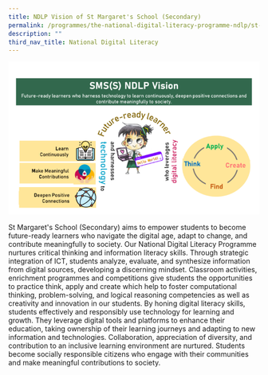 ```yaml
---
title: NDLP Vision of St Margaret's School (Secondary)
permalink: /programmes/the-national-digital-literacy-programme-ndlp/st-margarets-secondary-school-ndlp-vision/
description: ""
third_nav_title: National Digital Literacy
---
```

![](/images/screenshot%202023-07-13%20084454.png)

St Margaret&#39;s School (Secondary) aims to empower students to become future-ready learners who
navigate the digital age, adapt to change, and contribute meaningfully to society. Our National
Digital Literacy Programme nurtures critical thinking and information literacy skills. Through
strategic integration of ICT, students analyze, evaluate, and synthesize information from digital
sources, developing a discerning mindset. Classroom activities, enrichment programmes and
competitions give students the opportunities to practice think, apply and create which help to foster
computational thinking, problem-solving, and logical reasoning competencies as well as creativity
and innovation in our students.
By honing digital literacy skills, students effectively and responsibly use technology for learning
and growth. They leverage digital tools and platforms to enhance their education, taking ownership
of their learning journeys and adapting to new information and technologies. Collaboration,
appreciation of diversity, and contribution to an inclusive learning environment are nurtured.
Students become socially responsible citizens who engage with their communities and make
meaningful contributions to society.